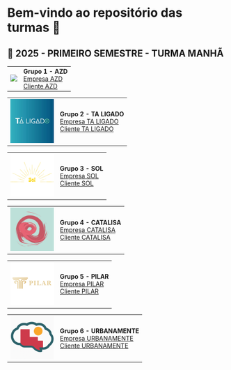 # Bem-vindo ao repositório das turmas 👋

## 🔹 2025 - PRIMEIRO SEMESTRE - TURMA MANHÃ

<table>
  <tr>
    <td><img src="./exemplo.com/logoazd.png" width="100"/></td>
    <td><strong>Grupo 1 - AZD</strong><br>
      <a href="https://dieckdaniels.github.io/Ag-cia.AZD/">Empresa AZD</a><br>
      <a href="https://dieckdaniels.github.io/dieck-daniels/">Cliente AZD</a>
    </td>
  </tr>
</table>

<table>
  <tr>
    <td><img src="../2025_01/LOGO2025.01/logotaligado.JPG" width="100"/></td>
    <td><strong>Grupo 2 - TA LIGADO</strong><br>
      <a href="https://taligado-gamma.vercel.app/">Empresa TA LIGADO</a><br>
      <a href="https://docesdabencao.vercel.app/">Cliente TA LIGADO</a>
    </td>
  </tr>
</table>

<table>
  <tr>
    <td><img src="../2025_01/LOGO2025.01/logosol.png" width="100"/></td>
    <td><strong>Grupo 3 - SOL</strong><br>
      <a href="https://agenciasol.github.io/SOL/">Empresa SOL</a><br>
      <a href="https://agenciasol.github.io/siteTCC/">Cliente SOL</a>
    </td>
  </tr>
</table>

<table>
  <tr>
    <td><img src="../2025_01/LOGO2025.01/logocatalisa.jpeg" width="100"/></td>
    <td><strong>Grupo 4 - CATALISA</strong><br>
      <a href="https://catalisaagencia.github.io/agencia-catalisa/">Empresa CATALISA</a><br>
      <a href="https://lunix-terapia.github.io/cliente-lunix/">Cliente CATALISA</a>
    </td>
  </tr>
</table>

<table>
  <tr>
    <td><img src="../2025_01/LOGO2025.01/logopilar.png" width="100"/></td>
    <td><strong>Grupo 5 - PILAR</strong><br>
      <a href="https://pilar-ca.vercel.app/">Empresa PILAR</a><br>
      <a href="https://insidelibras.vercel.app/">Cliente PILAR</a>
    </td>
  </tr>
</table>

<table>
  <tr>
    <td><img src="../2025_01/LOGO2025.01/logourbanamente.png" width="100"/></td>
    <td><strong>Grupo 6 - URBANAMENTE</strong><br>
      <a href="https://urbanamente-consultoria.github.io/TCC-Urbanamente-IOS/">Empresa URBANAMENTE</a><br>
      <a href="https://urbanamente-consultoria.github.io/TCC-Sapataria_Afetiva-IOS/">Cliente URBANAMENTE</a>
    </td>
  </tr>
</table>


